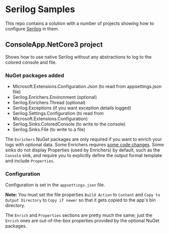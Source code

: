 # Serilog Samples

This repo contains a solution with a number of projects showing how to configure [Serilog](https://serilog.net) in them.

## ConsoleApp.NetCore3 project

Shows how to use native Serilog without any abstractions to log to the colored console and file.

### NuGet packages added

- Microsoft.Extensions.Configuration.Json (to read from appsettings.json file)
- Serilog.Enrichers.Environment (optional)
- Serilog.Enrichers.Thread (optional)
- Serilog.Exceptions (if you want exception details logged)
- Serilog.Settings.Configuration (to read from Microsoft.Extensions.Configuration)
- Serilog.Sinks.ColoredConsole (to write to the console)
- Serilog.Sinks.File (to write to a file)

The `Enrichers` NuGet packages are only required if you want to enrich your logs with optional data.
Some Enrichers requires [some code changes](https://github.com/serilog/serilog/wiki/Enrichment).
Some sinks do not display Properties (used by Enrichers) by default, such as the `Console` sink, and require you to explicitly define the output format template and include `Properties`.


### Configuration

Configuration is set in the `appsettings.json` file.

__Note:__ You must set the file properties `Build Action` to `Content` and `Copy to Output Directory` to `Copy if newer` so that it gets copied to the app's bin directory.

The `Enrich` and `Properties` sections are pretty much the same; just the `Enrich` ones are out-of-the-box properties provided by the optional NuGet packages.
